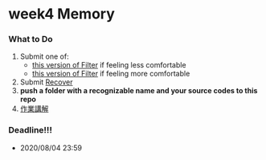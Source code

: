 # week4 Memory
### What to Do
1. Submit one of:
    - [this version of Filter](https://cs50.harvard.edu/x/2020/psets/4/filter/less/) if feeling less comfortable
    - [this version of Filter](https://cs50.harvard.edu/x/2020/psets/4/filter/more/) if feeling more comfortable
2. Submit [Recover](https://cs50.harvard.edu/x/2020/psets/4/recover/)
3. **push a folder with a recognizable name and your source codes to this repo**
4. [作業講解](https://docs.google.com/presentation/d/17C9xOx4VSnLlRepmGLBV1OmcK7Xh-iNrquZI6Am6n_4/edit#slide=id.g8e293e3e75_2_28)

### Deadline!!!
- 2020/08/04 23:59
